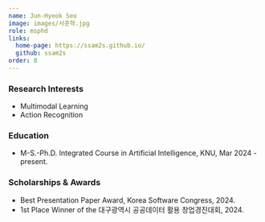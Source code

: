 ```yaml
---
name: Jun-Hyeok Seo
image: images/서준혁.jpg
role: msphd
links:
  home-page: https://ssam2s.github.io/
  github: ssam2s
order: 8
---
```


### Research Interests
- Multimodal Learning
- Action Recognition

### Education
- M-S.-Ph.D. Integrated Course in Artificial Intelligence, KNU, Mar 2024 - present.

### Scholarships & Awards
- Best Presentation Paper Award, Korea Software Congress, 2024.
- 1st Place Winner of the 대구광역시 공공데이터 활용 창업경진대회, 2024.
